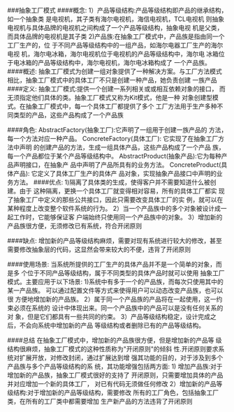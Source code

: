 ###抽象工厂模式
####概念:
    1）产品等级结构:产品等级结构即产品的继承结构，如一个抽象类
    是电视机，其子类有海尔电视机，海信电视机，TCL电视机 则抽象
    电视机与具体品牌的电视机之间构成了一个产品等级结构，抽象电视
    机是父类，而具体品牌的电视机是其子类
    2)产品族:在抽象工厂模式中，产品族是指由同一个工厂生产的，位
    于不同产品等级结构中的一组产品，如海尔电器工厂生产的海尔电视
    机，海尔电冰箱，海尔电视机位于电视机的产品等级结构中，海尔电
    冰箱位于电冰箱的产品等级结构中，海尔电视机，海尔电冰箱构成了
    一个产品族。
####概述:
    抽象工厂模式为创建一组对象提供了一种解决方案。与工厂方法模式
    相比，抽象工厂模式中的具体工厂不只是创建一种产品，她负责创建
    一族产品
####定义:
    抽象工厂模式:提供一个创建一系列相关或或相互依赖对象的接口，
    而无须指定他们具体的类。抽象工厂模式又称为Kit模式，他是一种
    对象创建型模式。在抽象工厂模式中，每一个具体工厂都提供了多个
    工厂方法用于生产多种不同类型的产品，这些产品构成了一个产品族
    
####角色:
    AbstractFactory(抽象工厂):它声明了一组用于创建一族产品的
    方法，每一个方法对应一种产品。
    ConcreteFactory(具体工厂): 它实现了在抽象工厂方法中声明
    的创建产品的方法，生成一组具体产品，这些产品构成了一个产品
    族，每一个产品都位于某个产品等级结构中。
    AbstractProduct(抽象产品):它为每种产品声明接口，在抽象产
    品中声明了产品所具有的业务方法。
    ConcreteProduct(具体产品): 它定义了具体工厂生产的具体产
    品对象，实现抽象产品接口中声明的业务方法。
####优点:
    1)隔离了具体类的生成，使得客户并不需要知道什么被创建。由于
    这种隔离，更换一个具体工厂就变得相对容易，所有的具体工厂都实
    现了抽象工厂中定义的那些公共接口，因此只需要改变具体工厂的实
    例，就可以在某种程度上改变整个软件系统的行为。
    2）当一个产品族中的多个对象被设计成一起工作时，它能够保证客
    户端始终只使用同一个产品族中的对象。
    3）增加新的产品族很方便，无须修改已有系统，符合开闭原则

####缺点:
    增加新的产品等级结构麻烦，需要对现有系统进行较大的修改，甚至
    需要修改抽象层的代码，这显然会带来较大的不便，违背了开闭原则

####使用场景:
    当系统所提供的工厂生产的具体产品并不是一个简单的对象，而是多
    个位于不同产品等级结构，属于不同类型的具体产品时就可以使用
    抽象工厂模式。主要应用于以下场景:
    1)系统中有多于一个的产品族，而每次只使用其中的某一产品族。
    可以通过配置文件等方式来使得用户可以动态改变产品族，也可以很
    方便地增加新的产品族。
    2）属于同一个产品族的产品将在一起使用，这一约束必须在系统的
    设计中体现出来。同一个产品族中的产品可以是没有任何关系的对
    象，但是它们都具有一些共同的约束。
    3）产品等级结构稳定，设计完成之后，不会向系统中增加新的产品
    等级结构或者删除已有的产品等级结构。
   
####总结
     在抽象工厂模式中，增加新的产品族很方便，但是增加新的产品等
     级结构很麻烦，抽象工厂模式的这种性质称为"开闭原则"的倾斜
     性.开闭原则要求系统对扩展开放，对修改封闭，通过扩展达到增
     强其功能的目的，对于涉及到多个产品族与多个产品等级结构的系
     统，其功能增强包括两方面:
     1) 增加产品族:对于增加新的产品族，抽象工厂模式很好的支持了
     开闭原则，只需要增加具体的产品并对应增加一个新的具体工厂，
     对已有代码无须做任何修改
     2）增加新的产品等级结构:对于增加新的产品等级结构，需要修改
     所有的工厂角色，包括抽象工厂类，在所有的工厂类中都需要增加
     生产新产品的方法违背了开闭原则
